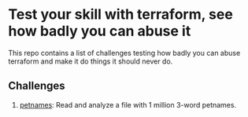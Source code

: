 # Test your skill with terraform, see how badly you can abuse it

This repo contains a list of challenges testing how badly you can abuse terraform and make it do things it should never do.

## Challenges
1. [petnames](1_petnames): Read and analyze a file with 1 million 3-word petnames.

